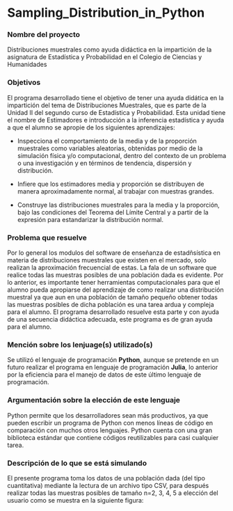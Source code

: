 # Sampling_Distribution_in_Python

### Nombre del proyecto

Distribuciones muestrales como ayuda didáctica en la impartición de la asignatura de Estadística y Probabilidad en el Colegio de Ciencias y Humanidades

### Objetivos

El programa desarrollado tiene el objetivo de tener una ayuda didática en la impartición del tema de Distribuciones Muestrales, que es parte de la Unidad II del segundo curso de Estadística y Probabilidad. Esta unidad tiene el nombre de Estimadores e introducción a la inferencia estadística y ayuda a que el alumno se apropie de los siguientes aprendizajes:

* Inspecciona el comportamiento de la media y de la proporción muestrales como variables aleatorias, obtenidas por medio de la simulación física y/o computacional, dentro del contexto de un problema o una investigación y en términos de tendencia, dispersión y distribución.

* Infiere que los estimadores media y proporción se distribuyen de manera aproximadamente normal, al trabajar con muestras grandes.

* Construye las distribuciones muestrales para la media y la proporción, bajo las condiciones del Teorema del Límite Central y a partir de la expresión para estandarizar la distribución normal.

### Problema que resuelve

Por lo general los modulos del software de enseñanza de estadñsística en materia de distribuciones muestrales que existen en el mercado, solo realizan la aproximación frecuencial de estas. La fala de un software que realice todas las muestras posibles de una población dada es evidente. Por lo anterior, es importante tener herramientas computacionales para que el alumno pueda apropiarse del aprendizaje de como realizar una distribución muestral ya que aun en una población de tamaño pequeño obtener todas las muestras posibles de dicha población es una tarea ardua y compleja para el alumno. El programa desarrollado resuelve esta parte y con ayuda de una secuencia didáctica adecuada, este programa es de gran ayuda para el alumno.

### Mención sobre los lenjuage(s) utilizado(s)

Se utilizó el lenguaje de programación **Python**, aunque se pretende en un futuro realizar el programa en lenguaje de programación **Julia**, lo anterior por la eficiencia para el manejo de datos de este último lenguaje de programación.

### Argumentación sobre la elección de este lenguaje

Python permite que los desarrolladores sean más productivos, ya que pueden escribir un programa de Python con menos líneas de código en comparación con muchos otros lenguajes. Python cuenta con una gran biblioteca estándar que contiene códigos reutilizables para casi cualquier tarea.

### Descripción de lo que se está simulando

El presente programa toma los datos de una población dada (del tipo cuantitativa) mediante la lectura de un archivo tipo CSV, para después realizar todas las muestras posibles de tamaño n=2, 3, 4, 5 a elección del usuario como se muestra en la siguiente figura:
